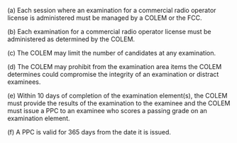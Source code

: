 (a) Each session where an examination for a commercial radio operator license is administered must be managed by a COLEM or the FCC.

(b) Each examination for a commercial radio operator license must be administered as determined by the COLEM.

(c) The COLEM may limit the number of candidates at any examination.

(d) The COLEM may prohibit from the examination area items the COLEM determines could compromise the integrity of an examination or distract examinees.

(e) Within 10 days of completion of the examination element(s), the COLEM must provide the results of the examination to the examinee and the COLEM must issue a PPC to an examinee who scores a passing grade on an examination element.

(f) A PPC is valid for 365 days from the date it is issued.

